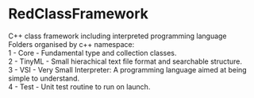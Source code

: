 # RedClassFramework
C++ class framework including interpreted programming language<br>
Folders organised by c++ namespace:<br>
1 - Core - Fundamental type and collection classes.<br>
2 - TinyML - Small hierachical text file format and searchable structure.<br>
3 - VSI - Very Small Interpreter: A programming language aimed at being simple to understand.<br>
4 - Test - Unit test routine to run on launch.<br>
